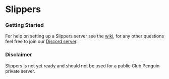 # Slippers
### Getting Started
For help on setting up a Slippers server see the [wiki](https://github.com/wizguin/slippers/wiki), for any other questions feel free to join our [Discord server](https://discord.gg/x3AHGCS).
### Disclaimer
Slippers is not yet ready and should not be used for a public Club Penguin private server.
